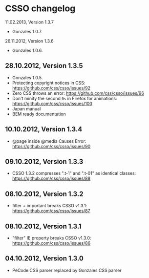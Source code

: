 CSSO changelog
===================

11.02.2013, Version 1.3.7

- Gonzales 1.0.7.

26.11.2012, Version 1.3.6

- Gonzales 1.0.6.

28.10.2012, Version 1.3.5
-------------------------

- Gonzales 1.0.5.
- Protecting copyright notices in CSS: https://github.com/css/csso/issues/92
- Zero CSS throws an error: https://github.com/css/csso/issues/96
- Don't minify the second `0s` in Firefox for animations: https://github.com/css/csso/issues/100
- Japan manual
- BEM ready documentation

10.10.2012, Version 1.3.4 
-------------------------

- @page inside @media Causes Error: https://github.com/css/csso/issues/90

09.10.2012, Version 1.3.3 
-------------------------

- CSSO 1.3.2 compresses ".t-1" and ".t-01" as identical classes: https://github.com/css/csso/issues/88

08.10.2012, Version 1.3.2 
-------------------------

- filter + important breaks CSSO v1.3.1: https://github.com/css/csso/issues/87

08.10.2012, Version 1.3.1
-------------------------

- "filter" IE property breaks CSSO v1.3.0: https://github.com/css/csso/issues/86

04.10.2012, Version 1.3.0 
-------------------------

- PeCode CSS parser replaced by Gonzales CSS parser
